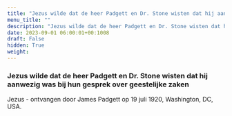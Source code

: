 ```yaml
---
title: "Jezus wilde dat de heer Padgett en Dr. Stone wisten dat hij aanwezig was bij hun gesprek over geestelijke zaken"
menu_title: ""
description: "Jezus wilde dat de heer Padgett en Dr. Stone wisten dat hij aanwezig was bij hun gesprek over geestelijke zaken"
date: 2023-09-01 06:00:01+00:1008
draft: False
hidden: True
weight:
---
```

### Jezus wilde dat de heer Padgett en Dr. Stone wisten dat hij aanwezig was bij hun gesprek over geestelijke zaken

Jezus - ontvangen door James Padgett op 19 juli 1920, Washington, DC, USA.
